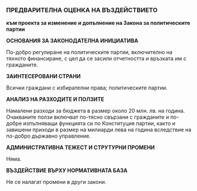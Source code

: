 ### ПРЕДВАРИТЕЛНА ОЦЕНКА НА ВЪЗДЕЙСТВИЕТО

**към проекта за изменение и допълнение на Закона за политическите партии**

**ОСНОВАНИЯ ЗА ЗАКОНОДАТЕЛНА ИНИЦИАТИВА**

По-добро регулиране на политическите партии, включително на тяхното финансиране, с цел да се засили отчетността и връзката им с гражданите.

**ЗАИНТЕСЕРОВАНИ СТРАНИ**

Всички граждани с избирателни права; политическите партии.

**АНАЛИЗ НА РАЗХОДИТЕ И ПОЛЗИТЕ**

Намалени разходи за бюджета в размер около 20 млн. лв. на година. Очакваните ползи включват по-тясно свързани с гражданите и по-добре изпълняващи функцията си по Конституция партии, както и завишени приходи в размер на милиарди лева на година вследствие на по-добро държавно управление.

**АДМИНИСТРАТИВНА ТЕЖЕСТ И СТРУТУРНИ ПРОМЕНИ**

Няма.

**ВЪЗДЕЙСТВИЕ ВЪРХУ НОРМАТИВНАТА БАЗА**

Не се налагат промени в други закони.
